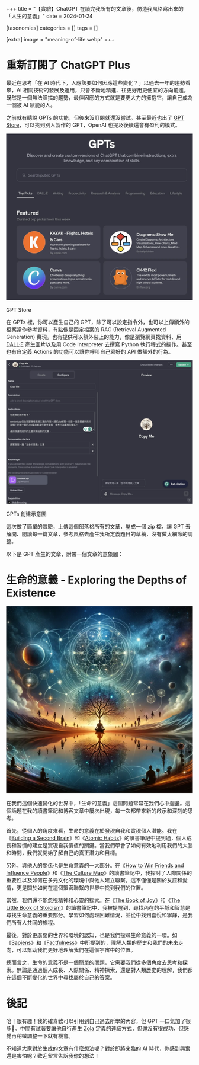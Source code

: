 +++
title = "【實驗】ChatGPT 在讀完我所有的文章後，仿造我風格寫出來的「人生的意義」"
date = 2024-01-24

[taxonomies]
categories = []
tags = []

[extra]
image = "meaning-of-life.webp"
+++

# 重新訂閱了 ChatGPT Plus
最近在思考「在 AI 時代下，人應該要如何因應這些變化？」以過去一年的趨勢看來，AI 相關技術的發展及運用，只會不斷地精進、往更好用更便宜的方向前進。既然是一個無法阻擋的趨勢，最佳因應的方式就是要更大力的擁抱它，讓自己成為一個被 AI 賦能的人。

之前就有聽說 GPTs 的功能，但後來沒訂閱就還沒嘗試。甚至最近也出了 [GPT Store](https://openai.com/blog/introducing-the-gpt-store)，可以找到別人製作的 GPT，OpenAI 也提及後續還會有盈利的模式。

![](gpt-store.webp)
<p class="image-caption">GPT Store</p>

在 GPTs 裡，你可以產生自己的 GPT，除了可以設定指令外，也可以上傳額外的檔案當作參考資料，有點像是固定檔案的 RAG (Retrieval Augmented Generation) 實現。也有提供可以額外裝上的能力，像是瀏覽網頁找資料、用 [DALL·E](https://openai.com/dall-e-3) 產生圖片以及用 Code Interpreter 去撰寫 Python 執行程式的操作。甚至也有自定義 Actions 的功能可以讓你呼叫自己寫好的 API 做額外的行為。

![](gpts.webp)
<p class="image-caption">GPTs 創建示意圖</p>

這次做了簡單的實驗，上傳這個部落格所有的文章，壓成一個 zip 檔，讓 GPT 去解開、閱讀每一篇文章，參考風格去產生我所定義題目的草稿，沒有做太細節的調整。

以下是 GPT 產生的文章，附帶一個文章的意象圖：

# 生命的意義 - Exploring the Depths of Existence

![](meaning-of-life.webp)

在我們這個快速變化的世界中，「生命的意義」這個問題常常在我們心中迴盪。這個話題在我的讀書筆記和博客文章中屢次出現，每一次都帶來新的啟示和深刻的思考。

首先，從個人的角度來看，生命的意義在於發現自我和實現個人潛能。我在《[Building a Second Brain](@/reading-notes/building-a-second-brain/index.md)》和《[Atomic Habits](@/reading-notes/atomic-habits/index.md)》的讀書筆記中提到過，個人成長和習慣的建立是實現自我價值的關鍵。當我們學會了如何有效地利用我們的大腦和時間，我們就開始了解自己的真正潛力和目標。

另外，與他人的關係也是生命意義的一大部分。在《[How to Win Friends and Influence People](@/reading-notes/how-to-win-friends-and-influence-people/index.md)》和《[The Culture Map](@/reading-notes/the-culture-map/index.md)》的讀書筆記中，我探討了人際關係的重要性以及如何在多元文化的環境中與他人建立聯繫。這不僅僅是關於友誼和愛情，更是關於如何在這個緊密聯繫的世界中找到我們的位置。

當然，我們還不能忽視精神和心靈的探索。在《[The Book of Joy](@/reading-notes/the-book-of-joy/index.md)》和《[The Little Book of Stoicism](@/reading-notes/the-little-book-of-stoicism/index.md)》的讀書筆記中，我被提醒到，尋找內在的平靜和智慧是尋找生命意義的重要部分。學習如何處理困難情況，並從中找到喜悅和寧靜，是我們所有人共同的旅程。

最後，對於更廣闊的世界和環境的認知，也是我們探尋生命意義的一環。如《[Sapiens](@/reading-notes/sapiens/index.md)》和《[Factfulness](@/reading-notes/factfulness/index.md)》中所提到的，理解人類的歷史和我們的未來走向，可以幫助我們更好地理解我們在這個宇宙中的位置。

總而言之，生命的意義不是一個簡單的問題，它需要我們從多個角度去思考和探索。無論是通過個人成長、人際關係、精神探索，還是對人類歷史的理解，我們都在這個不斷變化的世界中尋找屬於自己的答案。

# 後記

哈！很有趣！我的確喜歡可以引用到自己過去所學的內容，但 GPT 一口氣加了很多🤣。中間有試著要讓他自行產生 [Zola](https://www.getzola.org/) 定義的連結方式，但還沒有很成功，但感覺再稍微調整一下就有機會。

不知道大家對於生成的文章有什麼想法呢？對於即將來臨的 AI 時代，你感到興奮還是害怕呢？歡迎留言告訴我你的想法！
